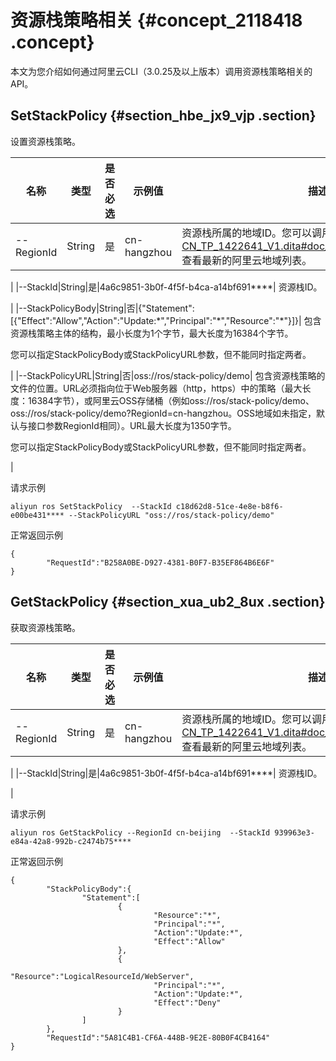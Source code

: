 # 资源栈策略相关 {#concept_2118418 .concept}

本文为您介绍如何通过阿里云CLI（3.0.25及以上版本）调用资源栈策略相关的API。

## SetStackPolicy {#section_hbe_jx9_vjp .section}

设置资源栈策略。

|名称|类型|是否必选|示例值|描述|
|--|--|----|---|--|
|--RegionId|String|是|cn-hangzhou| 资源栈所属的地域ID。您可以调用[../DNROS19102457/ZH-CN\_TP\_1422641\_V1.dita\#doc\_api\_ROS\_DescribeRegions](../DNROS19102457/ZH-CN_TP_1422641_V1.dita#doc_api_ROS_DescribeRegions)查看最新的阿里云地域列表。

 |
|--StackId|String|是|4a6c9851-3b0f-4f5f-b4ca-a14bf691\*\*\*\*| 资源栈ID。

 |
|--StackPolicyBody|String|否|\{"Statement":\[\{"Effect":"Allow","Action":"Update:\*","Principal":"\*","Resource":"\*"\}\]\}| 包含资源栈策略主体的结构，最小长度为1个字节，最大长度为16384个字节。

 您可以指定StackPolicyBody或StackPolicyURL参数，但不能同时指定两者。

 |
|--StackPolicyURL|String|否|oss://ros/stack-policy/demo| 包含资源栈策略的文件的位置。URL必须指向位于Web服务器（http，https）中的策略（最大长度：16384字节），或阿里云OSS存储桶（例如oss://ros/stack-policy/demo、oss://ros/stack-policy/demo?RegionId=cn-hangzhou。OSS地域如未指定，默认与接口参数RegionId相同）。URL最大长度为1350字节。

 您可以指定StackPolicyBody或StackPolicyURL参数，但不能同时指定两者。

 |

请求示例

``` {#codeblock_l5r_uez_g1a}
aliyun ros SetStackPolicy  --StackId c18d62d8-51ce-4e8e-b8f6-e00be431**** --StackPolicyURL "oss://ros/stack-policy/demo"
```

正常返回示例

``` {#codeblock_65k_slw_ytp}
{
        "RequestId":"B258A0BE-D927-4381-B0F7-B35EF864B6E6F"
}
```

## GetStackPolicy {#section_xua_ub2_8ux .section}

获取资源栈策略。

|名称|类型|是否必选|示例值|描述|
|--|--|----|---|--|
|--RegionId|String|是|cn-hangzhou| 资源栈所属的地域ID。您可以调用[../DNROS19102457/ZH-CN\_TP\_1422641\_V1.dita\#doc\_api\_ROS\_DescribeRegions](../DNROS19102457/ZH-CN_TP_1422641_V1.dita#doc_api_ROS_DescribeRegions)查看最新的阿里云地域列表。

 |
|--StackId|String|是|4a6c9851-3b0f-4f5f-b4ca-a14bf691\*\*\*\*| 资源栈ID。

 |

请求示例

``` {#codeblock_8a8_ekm_30a}
aliyun ros GetStackPolicy --RegionId cn-beijing  --StackId 939963e3-e84a-42a8-992b-c2474b75****
```

正常返回示例

``` {#codeblock_zs4_0uz_fat}
{
        "StackPolicyBody":{
                "Statement":[
                        {
                                "Resource":"*",
                                "Principal":"*",
                                "Action":"Update:*",
                                "Effect":"Allow"
                        },
                        {
                                "Resource":"LogicalResourceId/WebServer",
                                "Principal":"*",
                                "Action":"Update:*",
                                "Effect":"Deny"
                        }
                ]
        },
        "RequestId":"5A81C4B1-CF6A-448B-9E2E-80B0F4CB4164"
}
```

